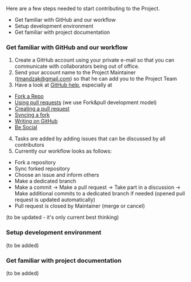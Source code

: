 Here are a few steps needed to start contributing to the Project.

* Get familiar with GitHub and our workflow
* Setup development environment
* Get familiar with project documentation

### Get familiar with GitHub and our workflow
1. Create a GitHub account using your private e-mail so that you can communicate with collaborators being out of office.
2. Send your account name to the Project Maintainer (tmandzak@gmail.com) so that he can add you to the Project Team
3. Have a look at [GitHub help](https://help.github.com/), especially at
* [Fork a Repo](https://help.github.com/articles/fork-a-repo)
* [Using pull requests](https://help.github.com/articles/using-pull-requests) (we use Fork&pull development model)
* [Creating a pull request](https://help.github.com/articles/creating-a-pull-request)
* [Syncing a fork](https://help.github.com/articles/syncing-a-fork)
* [Writing on GitHub](https://help.github.com/categories/88/articles)
* [Be Social](https://help.github.com/articles/be-social)
4. Tasks are added by adding issues that can be discussed by all contributors
5. Currently our workflow looks as follows:
  * Fork a repository
  * Sync forked repository 
  * Choose an issue and inform others
  * Make a dedicated branch
  * Make a commit -> Make a pull request -> Take part in a discussion ->
    Make additional commits to a dedicated branch if needed (opened pull request is updated automatically)
  * Pull request is closed by Maintainer (merge or cancel)  

(to be updated - it's only current best thinking)

### Setup development environment
(to be added)

### Get familiar with project documentation
(to be added)
